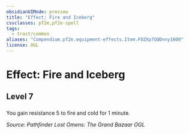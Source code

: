 ```yaml
---
obsidianUIMode: preview
title: "Effect: Fire and Iceberg"
cssclasses: pf2e,pf2e-spell
tags:
  - trait/common
aliases: "Compendium.pf2e.equipment-effects.Item.FOZXp7QQDnny1600"
license: OGL
---
```

# Effect: Fire and Iceberg
## Level 7
### 






You gain resistance 5 to fire and cold for 1 minute.

*Source: Pathfinder Lost Omens: The Grand Bazaar*
*OGL*